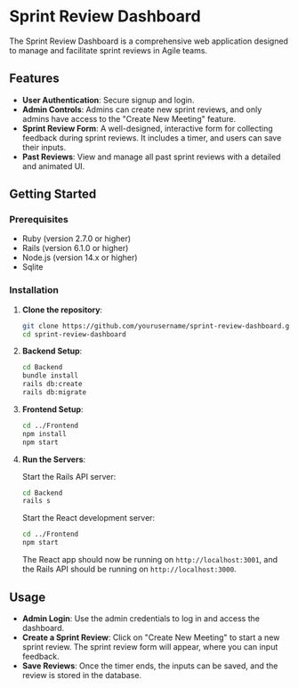 # Sprint Review Dashboard

The Sprint Review Dashboard is a comprehensive web application designed to manage and facilitate sprint reviews in Agile teams.

## Features

- **User Authentication**: Secure signup and login.
- **Admin Controls**: Admins can create new sprint reviews, and only admins have access to the "Create New Meeting" feature.
- **Sprint Review Form**: A well-designed, interactive form for collecting feedback during sprint reviews. It includes a timer, and users can save their inputs.
- **Past Reviews**: View and manage all past sprint reviews with a detailed and animated UI.

## Getting Started

### Prerequisites

- Ruby (version 2.7.0 or higher)
- Rails (version 6.1.0 or higher)
- Node.js (version 14.x or higher)
- Sqlite

### Installation

1. **Clone the repository**:

    ```bash
    git clone https://github.com/yourusername/sprint-review-dashboard.git
    cd sprint-review-dashboard
    ```

2. **Backend Setup**:

    ```bash
    cd Backend
    bundle install
    rails db:create
    rails db:migrate
    ```

3. **Frontend Setup**:

    ```bash
    cd ../Frontend
    npm install
    npm start
    ```

4. **Run the Servers**:

    Start the Rails API server:

    ```bash
    cd Backend
    rails s
    ```

    Start the React development server:

    ```bash
    cd ../Frontend
    npm start
    ```

    The React app should now be running on `http://localhost:3001`, and the Rails API should be running on `http://localhost:3000`.

## Usage

- **Admin Login**: Use the admin credentials to log in and access the dashboard.
- **Create a Sprint Review**: Click on "Create New Meeting" to start a new sprint review. The sprint review form will appear, where you can input feedback.
- **Save Reviews**: Once the timer ends, the inputs can be saved, and the review is stored in the database.

